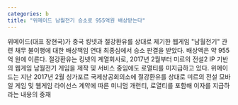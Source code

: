 ```yaml
---
categories: b
title: "위메이드 남월전기 승소로 955억원 배상받는다"
---
```

위메이드(대표 장현국)가 중국 킹넷과 절강환유를 상대로 제기한 웹게임 "남월전기" 관련 채무 불이행에 대한 배상책임 연대 최종심에서 승소 판결을 받았다. 배상액은 약 955억 원에 이른다. 절강환유는 킹넷의 계열회사로, 2017년 2월부터 미르의 전설2 IP 기반의 웹게임 남월전기 게임을 제작 및 서비스 중임에도 로열티를 미지급하고 있다. 위메이드는 지난 2017년 2월 싱가포르 국제상공회의소에 절강환유를 상대로 미르의 전설 모바일 게임 및 웹게임 라이선스 계약에 따른 미니멈 개런티, 로열티를 포함해 이자를 지급하라는 내용의 중재